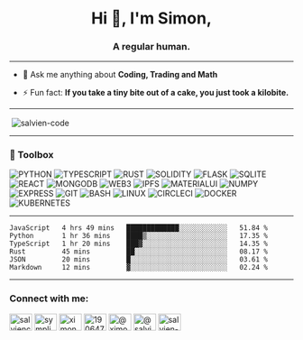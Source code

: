 <h1 align="center">Hi 👋, I'm Simon,</h1>
<h3 align="center">A regular human.</h3>

----

- 💬 Ask me anything about **Coding, Trading and Math**

- ⚡ Fun fact: **If you take a tiny bite out of a cake, you just took a kilobite.**

----

<p>&nbsp;<img align="center" src="https://github-readme-stats.vercel.app/api?username=salvien-code&show_icons=true&locale=en" alt="salvien-code" /></p>

----

### 🧰 Toolbox
![PYTHON](https://img.shields.io/badge/-python-brightgreen?style=for-the-badge&logo=python?logoColor=%23ffffff) ![TYPESCRIPT](https://img.shields.io/badge/-typescript-lightgrey?style=for-the-badge&logo=typescript?logoColor=%23ffffff) ![RUST](https://img.shields.io/badge/-rust-informational?style=for-the-badge&logo=rust?logoColor=%23ffffff) ![SOLIDITY](https://img.shields.io/badge/-solidity-red?style=for-the-badge&logo=solidity?logoColor=%23ffffff) ![FLASK](https://img.shields.io/badge/-flask-blueviolet?style=for-the-badge&logo=flask?logoColor=%23ffffff) ![SQLITE](https://img.shields.io/badge/-sqlite-success?style=for-the-badge&logo=sqlite?logoColor=%23ffffff) ![REACT](https://img.shields.io/badge/-react-important?style=for-the-badge&logo=react?logoColor=%23ffffff) ![MONGODB](https://img.shields.io/badge/-mongodb-yellow?style=for-the-badge&logo=mongodb?logoColor=%23ffffff) ![WEB3](https://img.shields.io/badge/-web3-lightgrey?style=for-the-badge&logo=web3.js?logoColor=%23ffffff) ![IPFS](https://img.shields.io/badge/-ipfs-blue?style=for-the-badge&logo=ipfs?logoColor=%23ffffff) ![MATERIALUI](https://img.shields.io/badge/-materialui-red?style=for-the-badge&logo=mui?logoColor=%23ffffff) ![NUMPY](https://img.shields.io/badge/-numpy-blueviolet?style=for-the-badge&logo=numpy?logoColor=%23ffffff) ![EXPRESS](https://img.shields.io/badge/-express-informational?style=for-the-badge&logo=express?logoColor=%23ffffff) ![GIT](https://img.shields.io/badge/-git-inactive?style=for-the-badge&logo=git?logoColor=%23ffffff) ![BASH](https://img.shields.io/badge/-bash-yellow?style=for-the-badge&logo=gnubash?logoColor=%23ffffff)  ![LINUX](https://img.shields.io/badge/-linux-critical?style=for-the-badge&logo=linux?logoColor=%23ffffff) ![CIRCLECI](https://img.shields.io/badge/-circleci-blueviolet?style=for-the-badge&logo=circleci?logoColor=%23ffffff) ![DOCKER](https://img.shields.io/badge/-docker-brightgreen?style=for-the-badge&logo=docker?logoColor=%23ffffff) ![KUBERNETES](https://img.shields.io/badge/-kubernetes-lightgrey?style=for-the-badge&logo=kubernetes?logoColor=%23ffffff)


----

<!--START_SECTION:waka-->

```text
JavaScript   4 hrs 49 mins   █████████████░░░░░░░░░░░░   51.84 %
Python       1 hr 36 mins    ████▒░░░░░░░░░░░░░░░░░░░░   17.35 %
TypeScript   1 hr 20 mins    ███▓░░░░░░░░░░░░░░░░░░░░░   14.35 %
Rust         45 mins         ██░░░░░░░░░░░░░░░░░░░░░░░   08.17 %
JSON         20 mins         █░░░░░░░░░░░░░░░░░░░░░░░░   03.61 %
Markdown     12 mins         ▓░░░░░░░░░░░░░░░░░░░░░░░░   02.24 %
```

<!--END_SECTION:waka-->

----

<h3 align="left">Connect with me:</h3>
<p align="left">
<a href="https://dev.to/salviencode" target="blank"><img align="center" src="https://raw.githubusercontent.com/rahuldkjain/github-profile-readme-generator/master/src/images/icons/Social/devto.svg" alt="salviencode" height="30" width="40" /></a>
<a href="https://twitter.com/sympli_simon" target="blank"><img align="center" src="https://raw.githubusercontent.com/rahuldkjain/github-profile-readme-generator/master/src/images/icons/Social/twitter.svg" alt="sympli_simon" height="30" width="40" /></a>
<a href="https://linkedin.com/in/ximon" target="blank"><img align="center" src="https://raw.githubusercontent.com/rahuldkjain/github-profile-readme-generator/master/src/images/icons/Social/linked-in-alt.svg" alt="ximon" height="30" width="40" /></a>
<a href="https://stackoverflow.com/users/19064733" target="blank"><img align="center" src="https://raw.githubusercontent.com/rahuldkjain/github-profile-readme-generator/master/src/images/icons/Social/stack-overflow.svg" alt="19064733" height="30" width="40" /></a>
<a href="https://hashnode.com/@ximon" target="blank"><img align="center" src="https://raw.githubusercontent.com/rahuldkjain/github-profile-readme-generator/master/src/images/icons/Social/hashnode.svg" alt="@ximon" height="30" width="40" /></a>
<a href="https://medium.com/@salviensky" target="blank"><img align="center" src="https://raw.githubusercontent.com/rahuldkjain/github-profile-readme-generator/master/src/images/icons/Social/medium.svg" alt="@salviensky" height="30" width="40" /></a>
<a href="https://www.leetcode.com/salvien-code" target="blank"><img align="center" src="https://raw.githubusercontent.com/rahuldkjain/github-profile-readme-generator/master/src/images/icons/Social/leet-code.svg" alt="salvien-code" height="30" width="40" /></a>
</p>
